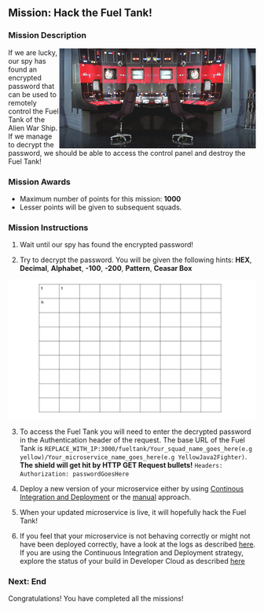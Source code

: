 ## Mission: Hack the Fuel Tank! ##

### Mission Description ###

<img align="right" src="../images/fueltank.jpg" width = "400px">
If we are lucky, our spy has found an encrypted password that can be used to remotely control the Fuel Tank of the Alien War Ship.
If we manage to decrypt the password, we should be able to access the control panel and destroy the Fuel Tank!

### Mission Awards ###

- Maximum number of points for this mission: **1000**
- Lesser points will be given to subsequent squads.

### Mission Instructions ###

1. Wait until our spy has found the encrypted password!

2. Try to decrypt the password. You will be given the following hints:
**HEX**, **Decimal**, **Alphabet**, **-100**, **-200**, **Pattern**, **Ceasar Box**

![Ceasar Map](../images/caesarbox.jpg)
<!--
+ Note to instructor: Edit this page with the correct IP address and port in the URL.
-->
3. To access the Fuel Tank you will need to enter the decrypted password in the Authentication header of the request. The base URL of the Fuel Tank is ```REPLACE_WITH_IP:3000/fueltank/Your_squad_name_goes_here(e.g yellow)/Your_microservice_name_goes_here(e.g YellowJava2Fighter)```. **The shield will get hit by HTTP GET Request bullets!** ```Headers: Authorization: passwordGoesHere```

4. Deploy a new version of your microservice either by using [Continous Integration and Deployment](../deployment/cicd.md) or the [manual](../deployment/manually.md) approach.

5. When your updated microservice is live, it will hopefully hack the Fuel Tank!

6. If you feel that your microservice is not behaving correctly or might not have been deployed correctly, have a look at the logs as described [here](../logs.md). If you are using the Continuous Integration and Deployment strategy, explore the status of your build in Developer Cloud as described [here](../devcs.md)

### Next: End ###

Congratulations! You have completed all the missions!
